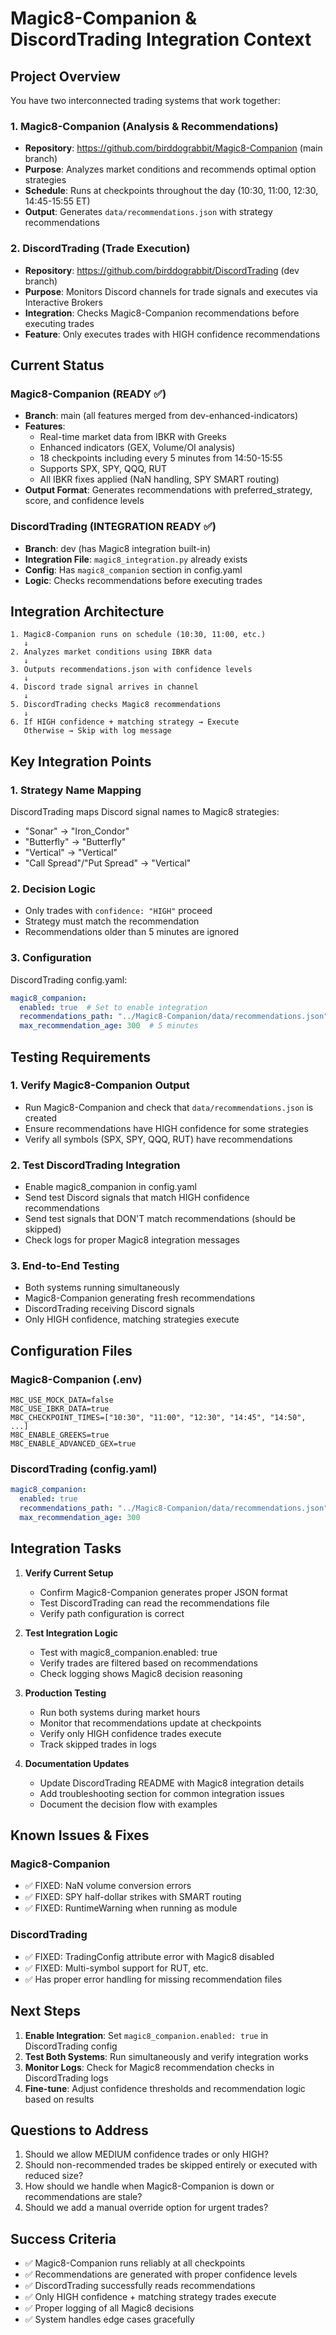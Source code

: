 # Magic8-Companion & DiscordTrading Integration Context

## Project Overview

You have two interconnected trading systems that work together:

### 1. Magic8-Companion (Analysis & Recommendations)
- **Repository**: https://github.com/birddograbbit/Magic8-Companion (main branch)
- **Purpose**: Analyzes market conditions and recommends optimal option strategies
- **Schedule**: Runs at checkpoints throughout the day (10:30, 11:00, 12:30, 14:45-15:55 ET)
- **Output**: Generates `data/recommendations.json` with strategy recommendations

### 2. DiscordTrading (Trade Execution)
- **Repository**: https://github.com/birddograbbit/DiscordTrading (dev branch)
- **Purpose**: Monitors Discord channels for trade signals and executes via Interactive Brokers
- **Integration**: Checks Magic8-Companion recommendations before executing trades
- **Feature**: Only executes trades with HIGH confidence recommendations

## Current Status

### Magic8-Companion (READY ✅)
- **Branch**: main (all features merged from dev-enhanced-indicators)
- **Features**:
  - Real-time market data from IBKR with Greeks
  - Enhanced indicators (GEX, Volume/OI analysis)
  - 18 checkpoints including every 5 minutes from 14:50-15:55
  - Supports SPX, SPY, QQQ, RUT
  - All IBKR fixes applied (NaN handling, SPY SMART routing)
- **Output Format**: Generates recommendations with preferred_strategy, score, and confidence levels

### DiscordTrading (INTEGRATION READY ✅)
- **Branch**: dev (has Magic8 integration built-in)
- **Integration File**: `magic8_integration.py` already exists
- **Config**: Has `magic8_companion` section in config.yaml
- **Logic**: Checks recommendations before executing trades

## Integration Architecture

```
1. Magic8-Companion runs on schedule (10:30, 11:00, etc.)
   ↓
2. Analyzes market conditions using IBKR data
   ↓
3. Outputs recommendations.json with confidence levels
   ↓
4. Discord trade signal arrives in channel
   ↓
5. DiscordTrading checks Magic8 recommendations
   ↓
6. If HIGH confidence + matching strategy → Execute
   Otherwise → Skip with log message
```

## Key Integration Points

### 1. Strategy Name Mapping
DiscordTrading maps Discord signal names to Magic8 strategies:
- "Sonar" → "Iron_Condor"
- "Butterfly" → "Butterfly"
- "Vertical" → "Vertical"
- "Call Spread"/"Put Spread" → "Vertical"

### 2. Decision Logic
- Only trades with `confidence: "HIGH"` proceed
- Strategy must match the recommendation
- Recommendations older than 5 minutes are ignored

### 3. Configuration
DiscordTrading config.yaml:
```yaml
magic8_companion:
  enabled: true  # Set to enable integration
  recommendations_path: "../Magic8-Companion/data/recommendations.json"
  max_recommendation_age: 300  # 5 minutes
```

## Testing Requirements

### 1. Verify Magic8-Companion Output
- Run Magic8-Companion and check that `data/recommendations.json` is created
- Ensure recommendations have HIGH confidence for some strategies
- Verify all symbols (SPX, SPY, QQQ, RUT) have recommendations

### 2. Test DiscordTrading Integration
- Enable magic8_companion in config.yaml
- Send test Discord signals that match HIGH confidence recommendations
- Send test signals that DON'T match recommendations (should be skipped)
- Check logs for proper Magic8 integration messages

### 3. End-to-End Testing
- Both systems running simultaneously
- Magic8-Companion generating fresh recommendations
- DiscordTrading receiving Discord signals
- Only HIGH confidence, matching strategies execute

## Configuration Files

### Magic8-Companion (.env)
```
M8C_USE_MOCK_DATA=false
M8C_USE_IBKR_DATA=true
M8C_CHECKPOINT_TIMES=["10:30", "11:00", "12:30", "14:45", "14:50", ...]
M8C_ENABLE_GREEKS=true
M8C_ENABLE_ADVANCED_GEX=true
```

### DiscordTrading (config.yaml)
```yaml
magic8_companion:
  enabled: true
  recommendations_path: "../Magic8-Companion/data/recommendations.json"
  max_recommendation_age: 300
```

## Integration Tasks

1. **Verify Current Setup**
   - Confirm Magic8-Companion generates proper JSON format
   - Test DiscordTrading can read the recommendations file
   - Verify path configuration is correct

2. **Test Integration Logic**
   - Test with magic8_companion.enabled: true
   - Verify trades are filtered based on recommendations
   - Check logging shows Magic8 decision reasoning

3. **Production Testing**
   - Run both systems during market hours
   - Monitor that recommendations update at checkpoints
   - Verify only HIGH confidence trades execute
   - Track skipped trades in logs

4. **Documentation Updates**
   - Update DiscordTrading README with Magic8 integration details
   - Add troubleshooting section for common integration issues
   - Document the decision flow with examples

## Known Issues & Fixes

### Magic8-Companion
- ✅ FIXED: NaN volume conversion errors
- ✅ FIXED: SPY half-dollar strikes with SMART routing
- ✅ FIXED: RuntimeWarning when running as module

### DiscordTrading
- ✅ FIXED: TradingConfig attribute error with Magic8 disabled
- ✅ FIXED: Multi-symbol support for RUT, etc.
- ✅ Has proper error handling for missing recommendation files

## Next Steps

1. **Enable Integration**: Set `magic8_companion.enabled: true` in DiscordTrading config
2. **Test Both Systems**: Run simultaneously and verify integration works
3. **Monitor Logs**: Check for Magic8 recommendation checks in DiscordTrading logs
4. **Fine-tune**: Adjust confidence thresholds and recommendation logic based on results

## Questions to Address

1. Should we allow MEDIUM confidence trades or only HIGH?
2. Should non-recommended trades be skipped entirely or executed with reduced size?
3. How should we handle when Magic8-Companion is down or recommendations are stale?
4. Should we add a manual override option for urgent trades?

## Success Criteria

- ✅ Magic8-Companion runs reliably at all checkpoints
- ✅ Recommendations are generated with proper confidence levels
- ✅ DiscordTrading successfully reads recommendations
- ✅ Only HIGH confidence + matching strategy trades execute
- ✅ Proper logging of all Magic8 decisions
- ✅ System handles edge cases gracefully
